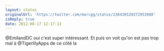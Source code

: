 ```yaml
---
layout: status
originalUrl: 'https://twitter.com/marcgg/status/236436520372953088'
isReply: true
date: 2012-08-17 12:17:13
---
```


@EmilandDC oui c'est super intéressant. Et puis on voit qu'on est pas trop mal à @TigerlilyApps de ce côté la

